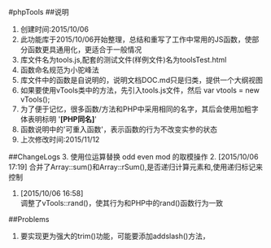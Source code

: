 #phpTools
##说明
1. 创建时间:2015/10/06
2. 此功能库于2015/10/06开始整理，总结和重写了工作中常用的JS函数，使部分函数更具通用化，更适合于一般情况 
3. 库文件名为tools.js,配套的测试文件(样例文件)名为toolsTest.html  
4. 函数命名规范为小驼峰法  
5. 库文件中的函数是自说明的，说明文档DOC.md只是归类，提供一个大纲视图
6. 如果要使用vTools类中的方法，先引入tools.js文件，然后
var vtools = new vTools();
7. 为了便于记忆，很多函数/方法和PHP中采用相同的名字，其后会使用加粗字体表明标明  '**[PHP同名]**'
8. 函数说明中的'可重入函数'，表示函数的行为不改变实参的状态 
9. 上次修改时间:2015/11/12

##ChangeLogs
3. 使用位运算替换 odd even mod 的取模操作
2. [2015/10/06 17:19]
合并了Array::sum()和Array::rSum(),是否递归计算元素和,使用递归标记来控制
1. [2015/10/06 16:58]  
调整了vTools::rand()，使其行为和PHP中的rand()函数行为一致 

##Problems
1. 要实现更为强大的trim()功能，可能要添加addslash()方法，

